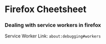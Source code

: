# Firefox Cheetsheet

### Dealing with service workers in firefox

Service Worker Link: `about:debugging#workers`
